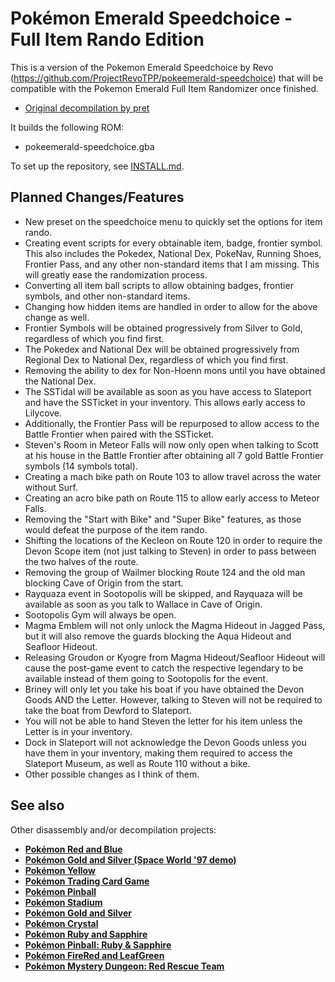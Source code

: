# Pokémon Emerald Speedchoice - Full Item Rando Edition 

This is a version of the Pokemon Emerald Speedchoice by Revo (https://github.com/ProjectRevoTPP/pokeemerald-speedchoice) that will be compatible with the Pokemon Emerald Full Item Randomizer once finished.

* [Original decompilation by pret](https://github.com/pret/pokeemerald)

It builds the following ROM:

* pokeemerald-speedchoice.gba

To set up the repository, see [INSTALL.md](INSTALL.md).

## Planned Changes/Features

* New preset on the speedchoice menu to quickly set the options for item rando.
* Creating event scripts for every obtainable item, badge, frontier symbol. This also includes the Pokedex, National Dex, PokeNav, Running Shoes, Frontier Pass, and any other non-standard items that I am missing. This will greatly ease the randomization process.
* Converting all item ball scripts to allow obtaining badges, frontier symbols, and other non-standard items.
* Changing how hidden items are handled in order to allow for the above change as well. 
* Frontier Symbols will be obtained progressively from Silver to Gold, regardless of which you find first.
* The Pokedex and National Dex will be obtained progressively from Regional Dex to National Dex, regardless of which you find first. 
* Removing the ability to dex for Non-Hoenn mons until you have obtained the National Dex. 
* The SSTidal will be available as soon as you have access to Slateport and have the SSTicket in your inventory. This allows early access to Lilycove. 
* Additionally, the Frontier Pass will be repurposed to allow access to the Battle Frontier when paired with the SSTicket.
* Steven's Room in Meteor Falls will now only open when talking to Scott at his house in the Battle Frontier after obtaining all 7 gold Battle Frontier symbols (14 symbols total). 
* Creating a mach bike path on Route 103 to allow travel across the water without Surf. 
* Creating an acro bike path on Route 115 to allow early access to Meteor Falls. 
* Removing the "Start with Bike" and "Super Bike" features, as those would defeat the purpose of the item rando.
* Shifting the locations of the Kecleon on Route 120 in order to require the Devon Scope item (not just talking to Steven) in order to pass between the two halves of the route.
* Removing the group of Wailmer blocking Route 124 and the old man blocking Cave of Origin from the start. 
* Rayquaza event in Sootopolis will be skipped, and Rayquaza will be available as soon as you talk to Wallace in Cave of Origin.
* Sootopolis Gym will always be open.
* Magma Emblem will not only unlock the Magma Hideout in Jagged Pass, but it will also remove the guards blocking the Aqua Hideout and Seafloor Hideout. 
* Releasing Groudon or Kyogre from Magma Hideout/Seafloor Hideout will cause the post-game event to catch the respective legendary to be available instead of them going to Sootopolis for the event. 
* Briney will only let you take his boat if you have obtained the Devon Goods AND the Letter. However, talking to Steven will not be required to take the boat from Dewford to Slateport. 
* You will not be able to hand Steven the letter for his item unless the Letter is in your inventory.
* Dock in Slateport will not acknowledge the Devon Goods unless you have them in your inventory, making them required to access the Slateport Museum, as well as Route 110 without a bike.  
* Other possible changes as I think of them. 

## See also

Other disassembly and/or decompilation projects:
* [**Pokémon Red and Blue**](https://github.com/pret/pokered)
* [**Pokémon Gold and Silver (Space World '97 demo)**](https://github.com/pret/pokegold-spaceworld)
* [**Pokémon Yellow**](https://github.com/pret/pokeyellow)
* [**Pokémon Trading Card Game**](https://github.com/pret/poketcg)
* [**Pokémon Pinball**](https://github.com/pret/pokepinball)
* [**Pokémon Stadium**](https://github.com/pret/pokestadium)
* [**Pokémon Gold and Silver**](https://github.com/pret/pokegold)
* [**Pokémon Crystal**](https://github.com/pret/pokecrystal)
* [**Pokémon Ruby and Sapphire**](https://github.com/pret/pokeruby)
* [**Pokémon Pinball: Ruby & Sapphire**](https://github.com/pret/pokepinballrs)
* [**Pokémon FireRed and LeafGreen**](https://github.com/pret/pokefirered)
* [**Pokémon Mystery Dungeon: Red Rescue Team**](https://github.com/pret/pmd-red)
